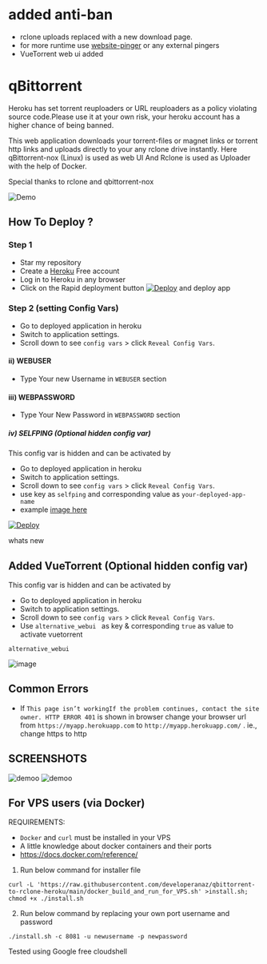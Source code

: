 # added anti-ban 
* rclone uploads replaced with a new download page.
* for more runtime use [website-pinger](https://github.com/developeranaz/Website-Pinger) or any external pingers
* VueTorrent web ui added

# qBittorrent 
Heroku has set torrent reuploaders or URL reuploaders as a policy violating source code.Please use it at your own risk, your heroku account has a higher chance of being banned.

This web application downloads your torrent-files or magnet links or torrent http links and uploads directly to your any rclone drive instantly.
Here qBittorrent-nox (Linux) is used as web UI And Rclone is used as Uploader with the help of Docker.

Special thanks to rclone and qbittorrent-nox

![Demo](https://raw.githubusercontent.com/developeranaz/qbittorrent-to-rclone-heroku-beta/main/demo/Screenshot%202022-01-09%20180328.png)







## How To Deploy ?
### Step 1
* Star my repository
* Create a [Heroku](https://dashboard.heroku.com/login) Free account
* Log in to Heroku in any browser
* Click on the Rapid deployment button [![Deploy](https://www.herokucdn.com/deploy/button.svg)](https://developeranaz.github.io/qbittorrent-to-rclone-heroku/random.html) and deploy app
### Step 2 (setting Config Vars)
* Go to deployed application in heroku
* Switch to application settings.
* Scroll down to see `config vars` > click `Reveal Config Vars`.



#### ii) WEBUSER
* Type Your new Username in `WEBUSER` section

#### iii) WEBPASSWORD
* Type Your New Password in `WEBPASSWORD` section

##### iv) SELFPING (Optional hidden config var)
 This config var is hidden and can be activated by 
* Go to deployed application in heroku
* Switch to application settings.
* Scroll down to see `config vars` > click `Reveal Config Vars`.
* use key as `selfping` and corresponding value as `your-deployed-app-name` 
* example [image here](https://raw.githubusercontent.com/developeranaz/qbittorrent-to-rclone-heroku/main/demo/-4962988908900100631_121.jpg)


 [![Deploy](https://www.herokucdn.com/deploy/button.svg)](https://developeranaz.github.io/qbittorrent-to-rclone-heroku/random.html) 



whats new


## Added  VueTorrent (Optional hidden config var)
 This config var is hidden and can be activated by 
* Go to deployed application in heroku
* Switch to application settings.
* Scroll down to see `config vars` > click `Reveal Config Vars`.
* Use `alternative_webui ` as key &  corresponding `true`  as value to activate vuetorrent

```
alternative_webui
```


![image](https://user-images.githubusercontent.com/71500526/191953225-9b590349-2b32-42c5-a5fd-ca9cd26edb45.png)

## Common Errors
* If  `This page isn’t workingIf the problem continues, contact the site owner. HTTP ERROR 401` is shown in browser change your browser url from `https://myapp.herokuapp.com` to `http://myapp.herokuapp.com/` . ie., change https to http

## SCREENSHOTS


![demoo](https://raw.githubusercontent.com/developeranaz/qbittorrent-to-rclone-heroku-beta/main/demo/Screenshot%202022-01-09%20181831.png)
![demoo](https://raw.githubusercontent.com/developeranaz/qbittorrent-to-rclone-heroku-beta/main/demo/image.png)

## For VPS users (via Docker)
REQUIREMENTS: 
* `Docker` and `curl` must be installed in your VPS
* A little knowledge about docker containers and their ports
* https://docs.docker.com/reference/


1. Run below command for installer file
```
curl -L 'https://raw.githubusercontent.com/developeranaz/qbittorrent-to-rclone-heroku/main/docker_build_and_run_for_VPS.sh' >install.sh; chmod +x ./install.sh
```

2. Run below command by replacing your own port username and password
```
./install.sh -c 8081 -u newusername -p newpassword
```


Tested using Google free cloudshell
